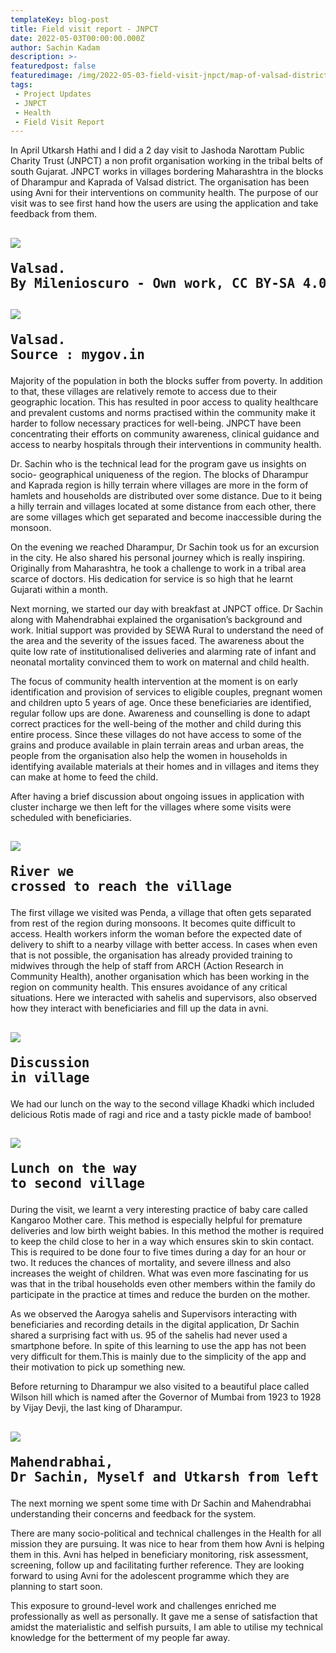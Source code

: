 ```yaml
---
templateKey: blog-post
title: Field visit report - JNPCT
date: 2022-05-03T00:00:00.000Z
author: Sachin Kadam
description: >- 
featuredpost: false
featuredimage: /img/2022-05-03-field-visit-jnpct/map-of-valsad-district.png
tags:
 - Project Updates
 - JNPCT
 - Health
 - Field Visit Report
---
```

In April Utkarsh Hathi and I did a 2 day visit to Jashoda Narottam Public Charity Trust (JNPCT) a non profit organisation working in the tribal belts of south Gujarat. JNPCT works in villages bordering Maharashtra in the blocks of Dharampur and Kaprada of Valsad district. The organisation has been using Avni for their interventions on community health. The purpose of our visit was to see first hand how the users are using the application and take feedback from them.

![](/img/2022-05-03-field-visit-jnpct/valsad-location.png)<pre>Valsad. By Milenioscuro - Own work, CC BY-SA 4.0, https://commons.wikimedia.org/w/index.php?curid=99701429</pre>
----------------------------
![](/img/2022-05-03-field-visit-jnpct/map-of-valsad-district.png)<pre>Valsad. Source : mygov.in</pre>
----------------------------



Majority of the population in both the blocks suffer from poverty. In addition to that, these villages are relatively remote to access due to their geographic location. This has resulted in poor access to quality healthcare and prevalent customs and norms practised within the community make it harder to follow necessary practices for well-being. JNPCT have been concentrating their efforts on community awareness, clinical guidance and access to nearby hospitals through their interventions in community health.

Dr. Sachin who is the technical lead for the program gave us insights on socio- geographical uniqueness of the region. The blocks of Dharampur and Kaprada region is hilly terrain where villages are more in the form of hamlets and households are distributed over some distance. Due to it being a hilly terrain and villages located at some distance from each other, there are some villages which get separated and become inaccessible during the monsoon.

On the evening we reached Dharampur, Dr Sachin took us for an excursion in the city. He also shared his personal journey which is really inspiring. Originally from Maharashtra, he took a challenge to work in a tribal area scarce of doctors. His dedication for service is so high that he learnt Gujarati within a month.

Next morning, we started our day with breakfast at JNPCT office. Dr Sachin along with Mahendrabhai explained the organisation’s background and work. Initial support was provided by SEWA Rural to understand the need of the area and the severity of the issues faced. The awareness about the quite low rate of institutionalised deliveries and alarming rate of infant and neonatal mortality convinced them to work on maternal and child health.

The  focus of community health intervention at the moment is on early identification and provision of services to eligible couples, pregnant women and children upto 5 years of age. Once these beneficiaries are identified, regular follow ups are done. Awareness and counselling is done to adapt correct practices for the well-being of the mother and child during this entire process. Since these villages do not have access to some of the grains and produce available in plain terrain areas and urban areas, the people from the organisation also help the women in households in identifying available materials at their homes and in villages and items they can make at home to feed the child.

After having a brief discussion about ongoing issues in application with cluster incharge we then left for the villages where some visits were scheduled with beneficiaries.

![](/img/2022-05-03-field-visit-jnpct/bridge.jpg)<pre>River we crossed to reach the village</pre>
----------------------------


The first village we visited was Penda, a village that often gets separated from rest of the region during monsoons. It becomes quite difficult to access. Health workers inform the woman before the expected date of delivery to shift to a nearby village with better access. In cases when even that is not possible, the organisation has already provided training to midwives through the help of staff from ARCH (Action Research in Community Health), another organisation which has been working in the region on community health. This ensures avoidance of any critical situations. Here we interacted with sahelis and supervisors, also observed how they interact with beneficiaries and fill up the data in avni.

![](/img/2022-05-03-field-visit-jnpct/village-meet.jpg)<pre>Discussion in village</pre>
----------------------------


We had our lunch on the way to the second village Khadki which included delicious Rotis made of ragi and rice and a tasty pickle made of bamboo!

![](/img/2022-05-03-field-visit-jnpct/food.jpg)<pre>Lunch on the way to second village</pre>
----------------------------


During the visit, we learnt a very interesting practice of baby care called Kangaroo Mother care. This method is especially helpful for premature deliveries and low birth weight babies. In this method the mother is required to keep the child close to her in a way which ensures skin to skin contact. This is required to be done four to five times during a day for an hour or two. It reduces the chances of mortality, and severe illness and also increases the weight of children. What was even more fascinating for us was that in the tribal households even other members within the family do participate in the practice at times and reduce the burden on the mother.

As we observed the Aarogya sahelis and Supervisors interacting with beneficiaries and recording details in the digital application, Dr Sachin shared a surprising fact with us. 95 of the sahelis had never used a smartphone before. In spite of this learning to use the app has not been very difficult for them.This is mainly due to the simplicity of the app and their motivation to pick up something new.

Before returning to Dharampur we also visited to a beautiful place called Wilson hill which is named after the Governor of Mumbai from 1923 to 1928 by Vijay Devji, the last king of Dharampur.

![](/img/2022-05-03-field-visit-jnpct/group-pic.jpg)<pre>Mahendrabhai, Dr Sachin, Myself and Utkarsh from left to right</pre>
----------------------------


The next morning we spent some time with Dr Sachin and Mahendrabhai understanding their concerns and feedback for the system.
 
There are many socio-political and technical challenges in the Health for all mission they are pursuing. It was nice to hear from them how Avni is helping them in this. Avni has helped in beneficiary monitoring, risk assessment, screening, follow up and facilitating further reference. They are looking forward to using Avni for the adolescent programme which they are planning to start soon.

This exposure to ground-level work and challenges enriched me professionally as well as personally. It gave me a sense of satisfaction that amidst the materialistic and selfish pursuits, I am able to utilise my technical knowledge for the betterment of my people far away.